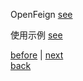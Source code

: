 OpenFeign [see](3/1.md)  

使用示例 [see](3/2.md)  

[before](2.md) | [next](4.md)   
[back](../12.md)  